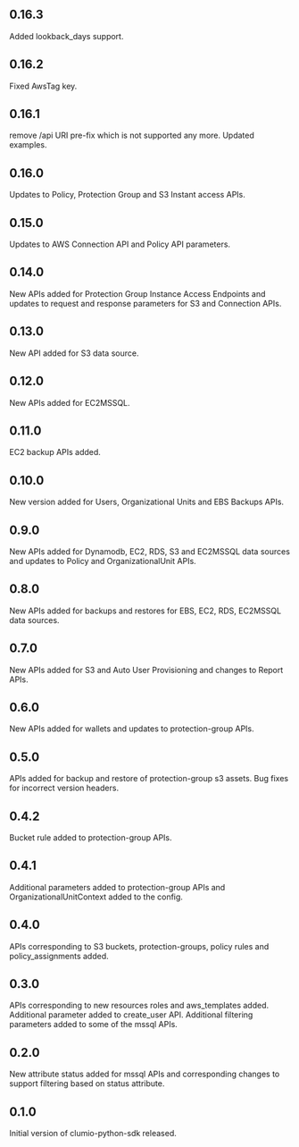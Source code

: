 ## 0.16.3
Added lookback_days support.

## 0.16.2
Fixed AwsTag key.

## 0.16.1
remove /api URI pre-fix which is not supported any more.
Updated examples.

## 0.16.0
Updates to Policy, Protection Group and S3 Instant access APIs.

## 0.15.0
Updates to AWS Connection API and Policy API parameters.

## 0.14.0
New APIs added for Protection Group Instance Access Endpoints and updates to request and response parameters for S3 and Connection APIs.

## 0.13.0
New API added for S3 data source.

## 0.12.0
New APIs added for EC2MSSQL.

## 0.11.0
EC2 backup APIs added.

## 0.10.0
New version added for Users, Organizational Units and EBS Backups APIs.

## 0.9.0
New APIs added for Dynamodb, EC2, RDS, S3 and EC2MSSQL data sources and updates to Policy and OrganizationalUnit APIs.

## 0.8.0
New APIs added for backups and restores for EBS, EC2, RDS, EC2MSSQL data sources.

## 0.7.0
New APIs added for S3 and Auto User Provisioning and changes to Report APIs.

## 0.6.0
New APIs added for wallets and updates to protection-group APIs.

## 0.5.0
APIs added for backup and restore of protection-group s3 assets.
Bug fixes for incorrect version headers.

## 0.4.2
Bucket rule added to protection-group APIs.

## 0.4.1
Additional parameters added to protection-group APIs and OrganizationalUnitContext added to the config.

## 0.4.0
APIs corresponding to S3 buckets, protection-groups, policy rules and policy_assignments added.

## 0.3.0
APIs corresponding to new resources roles and aws_templates added.
Additional parameter added to create_user API.
Additional filtering parameters added to some of the mssql APIs.

## 0.2.0
New attribute status added for mssql APIs and corresponding changes to support filtering based on status attribute.

## 0.1.0
Initial version of clumio-python-sdk released.
